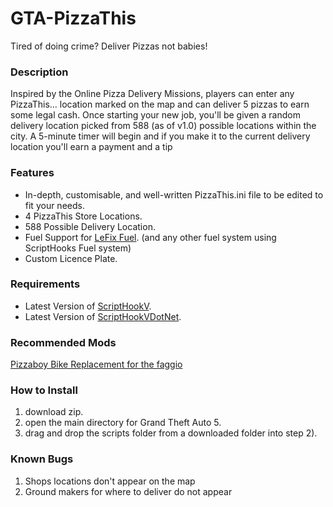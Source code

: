 # GTA-PizzaThis
Tired of doing crime? Deliver Pizzas not babies!

### Description
Inspired by the Online Pizza Delivery Missions, players can enter any PizzaThis... location marked on the map and can deliver 5 pizzas to earn some legal cash. Once starting your new job, you'll be given a random delivery location picked from 588 (as of v1.0) possible locations within the city. A 5-minute timer will begin and if you make it to the current delivery location you'll earn a payment and a tip

### Features
- In-depth, customisable, and well-written PizzaThis.ini file to be edited to fit your needs.
- 4 PizzaThis Store Locations.
- 588 Possible Delivery Location.
- Fuel Support for [LeFix Fuel](https://www.gta5-mods.com/scripts/lefix-simple-fuel). (and any other fuel system using ScriptHooks Fuel system)
- Custom Licence Plate.

### Requirements
- Latest Version of [ScriptHookV](https://www.dev-c.com/gtav/scripthookv/).
- Latest Version of [ScriptHookVDotNet](https://github.com/scripthookvdotnet/scripthookvdotnet/releases).

### Recommended Mods
[Pizzaboy Bike Replacement for the faggio](https://github.com/ContinuedOak/Pizzaboy-Bike)

### How to Install
1) download zip.
2) open the main directory for Grand Theft Auto 5.
3) drag and drop the scripts folder from a downloaded folder into step 2).

### Known Bugs
1) Shops locations don't appear on the map
2) Ground makers for where to deliver do not appear
